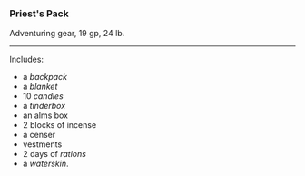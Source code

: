### Priest's Pack

Adventuring gear, 19 gp, 24 lb.

---

Includes:

- a *backpack*
- a *blanket*
- 10 *candles*
- a *tinderbox*
- an alms box
- 2 blocks of incense
- a censer
- vestments
- 2 days of *rations*
- a *waterskin*.